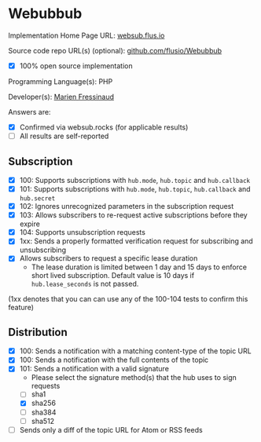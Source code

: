 # Webubbub

Implementation Home Page URL: [websub.flus.io](https://websub.flus.io/)

Source code repo URL(s) (optional): [github.com/flusio/Webubbub](https://github.com/flusio/Webubbub)
* [x] 100% open source implementation

Programming Language(s): PHP

Developer(s): [Marien Fressinaud](https://marienfressinaud.fr)

Answers are:
* [x] Confirmed via websub.rocks (for applicable results)
* [ ] All results are self-reported

## Subscription

* [x] 100: Supports subscriptions with `hub.mode`, `hub.topic` and `hub.callback`
* [x] 101: Supports subscriptions with `hub.mode`, `hub.topic`, `hub.callback` and `hub.secret`
* [x] 102: Ignores unrecognized parameters in the subscription request
* [x] 103: Allows subscribers to re-request active subscriptions before they expire
* [x] 104: Supports unsubscription requests
* [x] 1xx: Sends a properly formatted verification request for subscribing and unsubscribing
* [x] Allows subscribers to request a specific lease duration
  * The lease duration is limited between 1 day and 15 days to enforce short
    lived subscription. Default value is 10 days if `hub.lease_seconds` is not
    passed.

(1xx denotes that you can can use any of the 100-104 tests to confirm this feature)

## Distribution

* [x] 100: Sends a notification with a matching content-type of the topic URL
* [x] 100: Sends a notification with the full contents of the topic
* [x] 101: Sends a notification with a valid signature
  * Please select the signature method(s) that the hub uses to sign requests
  * [ ] sha1
  * [x] sha256
  * [ ] sha384
  * [ ] sha512
* [ ] Sends only a diff of the topic URL for Atom or RSS feeds
